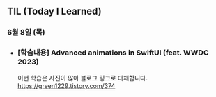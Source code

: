 ## TIL (Today I Learned)

### 6월 8일 (목)    

- ### [학습내용] Advanced animations in SwiftUI (feat. WWDC 2023)    
    이번 학습은 사진이 많아 블로그 링크로 대체합니다.   
    https://green1229.tistory.com/374
